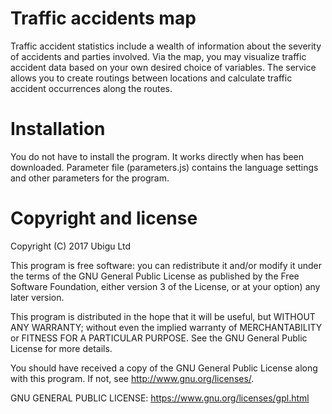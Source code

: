 # Traffic accidents map
Traffic accident statistics include a wealth of information about the severity of accidents and parties involved.
Via the map, you may visualize traffic accident data based on your own desired choice of variables.
The service allows you to create routings between locations and calculate traffic accident occurrences along the routes.

# Installation
You do not have to install the program. It works directly when has been downloaded.
Parameter file (parameters.js) contains the language settings and other parameters for the program.

# Copyright and license
Copyright (C) 2017 Ubigu Ltd

This program is free software: you can redistribute it and/or modify 
it under the terms of the GNU General Public License as published by
the Free Software Foundation, either version 3 of the License, or
at your option) any later version.

This program is distributed in the hope that it will be useful,
but WITHOUT ANY WARRANTY; without even the implied warranty of
MERCHANTABILITY or FITNESS FOR A PARTICULAR PURPOSE.  See the
GNU General Public License for more details.

You should have received a copy of the GNU General Public License
along with this program.  If not, see <http://www.gnu.org/licenses/>.

GNU GENERAL PUBLIC LICENSE: https://www.gnu.org/licenses/gpl.html
